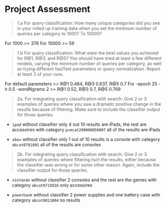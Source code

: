 # Project Assessment

> 1.a For query classification: How many unique categories did you see in your rolled up training data when you set the minimum number of queries per category to 1000? To 10000?

For 1000 >> 376
For 10000 >> 59

> 1.b For query classification: What were the best values you achieved for R@1, R@3, and R@5? You should have tried at least a few different models, varying the minimum number of queries per category, as well as trying different fastText parameters or query normalization. Report at least 2 of your runs.

For default parameters >> R@1 0.484, R@3 0.637, R@5 0.7
For -epoch 25 -lr 0.5 -wordNgrams 2 >> R@1 0.52, R@3 0.7, R@5 0.769

> 2a. For integrating query classification with search: Give 2 or 3 examples of queries where you saw a dramatic positive change in the results because of filtering. Make sure to include the classifier output for those queries.

- `ipad`
without classifier only 4 out 10 results are iPads, the rest are accesoires
with category `pcmcat209000050007` all of the results are iPads

- `xbox`
without classifier only 1 out of 10 results is a console
with category `abcat0701001` all of the results are consoles

> 2b. For integrating query classification with search: Give 2 or 3 examples of queries where filtering hurt the results, either because the classifier was wrong or for some other reason. Again, include the classifier output for those queries.

- `nintendo`
without classifier 2 consoles and the rest are the games
with category `abcat0715016` only accesoires

- `powerbank`
without classifier 2 power supplies and one battery case
with category `abcat0811004` no results
